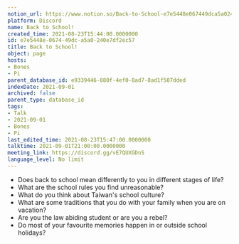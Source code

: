 ```yaml
---
notion_url: https://www.notion.so/Back-to-School-e7e5448e067449dca5a0240e7df2ec57
platform: Discord
name: Back to School!
created_time: 2021-08-23T15:44:00.0000000
id: e7e5448e-0674-49dc-a5a0-240e7df2ec57
title: Back to School!
object: page
hosts:
- Bones
- Pi
parent_database_id: e9339446-880f-4ef0-8ad7-8ad1f507dded
indexDate: 2021-09-01
archived: false
parent_type: database_id
tags:
- Talk
- 2021-09-01
- Bones
- Pi
last_edited_time: 2021-08-23T15:47:00.0000000
talktime: 2021-09-01T21:00:00.0000000
meeting_link: https://discord.gg/vE7QUXGDnS
language_level: No limit
---
```


   - Does back to school mean differently to you in different stages of life?
   - What are the school rules you find unreasonable?
   - What do you think about Taiwan's school culture?
   - What are some traditions that you do with your family when you are on vacation?
   - Are you the law abiding student or are you a rebel?
   - Do most of your favourite memories happen in or outside school holidays?








